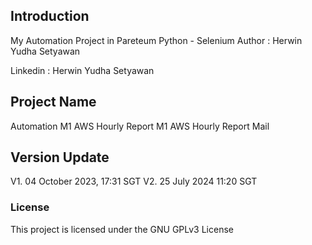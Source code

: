 ## Introduction

My Automation Project in Pareteum
Python - Selenium
Author : Herwin Yudha Setyawan

Linkedin : Herwin Yudha Setyawan

## Project Name

Automation M1 AWS Hourly Report
M1 AWS Hourly Report Mail

## Version Update

V1. ‎04 October ‎2023, ‏‎17:31 SGT
V2. ‎25 July 2024 11:20 SGT

### License
This project is licensed under the GNU GPLv3 License
